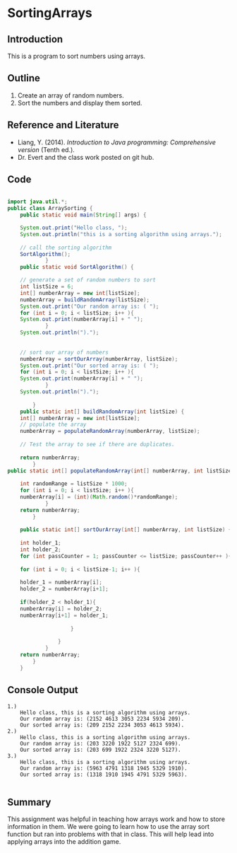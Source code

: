 # SortingArrays

## Introduction
This is a program to sort numbers using arrays. 

## Outline
1. 	Create an array of random numbers.
2.	Sort the numbers and display them sorted. 

## Reference and Literature
* Liang, Y. (2014). *Introduction to Java programming: Comprehensive version* (Tenth ed.).
* Dr. Evert and the class work posted on git hub.
	
## Code
``` java

import java.util.*;
public class ArraySorting {
	public static void main(String[] args) {

	System.out.print("Hello class, "); 
	System.out.println("this is a sorting algorithm using arrays.");
			
	// call the sorting algorithm
	SortAlgorithm();
			}
	public static void SortAlgorithm() {

	// generate a set of random numbers to sort
	int listSize = 6;
	int[] numberArray = new int[listSize];
	numberArray = buildRandomArray(listSize);
	System.out.print("Our random array is: ( ");
	for (int i = 0; i < listSize; i++ ){
	System.out.print(numberArray[i] + " ");
			}
	System.out.println(").");
			
			
	// sort our array of numbers
	numberArray = sortOurArray(numberArray, listSize);
	System.out.print("Our sorted array is: ( ");
	for (int i = 0; i < listSize; i++ ){
	System.out.print(numberArray[i] + " ");
			}
	System.out.println(").");
			
		}
	public static int[] buildRandomArray(int listSize) {
	int[] numberArray = new int[listSize];
	// populate the array
	numberArray = populateRandomArray(numberArray, listSize);
	
	// Test the array to see if there are duplicates.
			
	return numberArray;
		}
public static int[] populateRandomArray(int[] numberArray, int listSize) {
			
	int randomRange = listSize * 1000;
	for (int i = 0; i < listSize; i++ ){
	numberArray[i] = (int)(Math.random()*randomRange);
			}
	return numberArray;
		}
		
	public static int[] sortOurArray(int[] numberArray, int listSize) {
			
	int holder_1;
	int holder_2;
	for (int passCounter = 1; passCounter <= listSize; passCounter++ ){
				
	for (int i = 0; i < listSize-1; i++ ){
					
	holder_1 = numberArray[i];
	holder_2 = numberArray[i+1];
					
	if(holder_2 < holder_1){
	numberArray[i] = holder_2;
	numberArray[i+1] = holder_1;
						
					}
					
				}
			}
	return numberArray;
		}
	}
```

## Console Output
```
1.)
	Hello class, this is a sorting algorithm using arrays.
	Our random array is: (2152 4613 3053 2234 5934 209).
	Our sorted array is: (209 2152 2234 3053 4613 5934).
2.)
	Hello class, this is a sorting algorithm using arrays.
	Our random array is: (203 3220 1922 5127 2324 699).
	Our sorted array is: (203 699 1922 2324 3220 5127).
3.)
	Hello class, this is a sorting algorithm using arrays.
	Our random array is: (5963 4791 1318 1945 5329 1910).
	Our sorted array is: (1318 1910 1945 4791 5329 5963).


```



## Summary
This assignment was helpful in teaching how arrays work and how to store information in them. We were going to learn how to use the array sort function but ran into problems with that in class. This will help lead into applying arrays into the addition game. 

